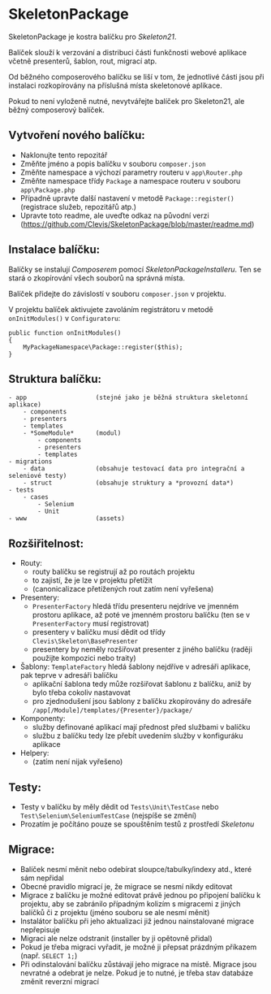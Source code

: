 
SkeletonPackage
===============

SkeletonPackage je kostra balíčku pro *Skeleton21*.

Balíček slouží k verzování a distribuci části funkčnosti webové aplikace včetně presenterů, šablon, rout, migrací atp.

Od běžného composerového balíčku se liší v tom, že jednotlivé části jsou při instalaci rozkopírovány na příslušná místa
skeletonové aplikace.

Pokud to není vyloženě nutné, nevytvářejte balíček pro Skeleton21, ale běžný composerový balíček.


Vytvoření nového balíčku:
-------------------------
- Naklonujte tento repozitář
- Změňte jméno a popis balíčku v souboru `composer.json`
- Změňte namespace a výchozí parametry routeru v `app\Router.php`
- Změňte namespace třídy `Package` a namespace routeru v souboru `app\Package.php`
- Případně upravte další nastavení v metodě `Package::register()` (registrace služeb, repozitářů atp.)
- Upravte toto readme, ale uveďte odkaz na původní verzi (https://github.com/Clevis/SkeletonPackage/blob/master/readme.md)


Instalace balíčku:
------------------
Balíčky se instalují *Composerem* pomocí *SkeletonPackageInstalleru*. Ten se stará o zkopírování všech souborů na správná místa.

Balíček přidejte do závislostí v souboru `composer.json` v projektu.

V projektu balíček aktivujete zavoláním registrátoru v metodě `onInitModules()` v `Configuratoru`:

	public function onInitModules()
	{
		MyPackageNamespace\Package::register($this);
	}


Struktura balíčku:
------------------

	- app 					(stejné jako je běžná struktura skeletonní aplikace)
		- components
		- presenters
		- templates
		- *SomeModule*		(modul)
			- components
        	- presenters
        	- templates
	- migrations
		- data   			(obsahuje testovací data pro integrační a seleniové testy)
		- struct 			(obsahuje struktury a *provozní data*)
	- tests
		- cases
			- Selenium
			- Unit
	- www					(assets)


Rozšiřitelnost:
---------------
- Routy:
	- routy balíčku se registrují až po routách projektu
	- to zajistí, že je lze v projektu přetížit
	- (canonicalizace přetížených rout zatím není vyřešena)
- Presentery:
	- `PresenterFactory` hledá třídu presenteru nejdríve ve jmenném prostoru aplikace, až poté ve jmenném prostoru balíčku (ten se v `PresenterFactory` musí registrovat)
	- presentery v balíčku musí dědit od třídy `Clevis\Skeleton\BasePresenter`
	- presentery by neměly rozšiřovat presenter z jiného balíčku (raději použijte kompozici nebo traity)
- Šablony: `TemplateFactory` hledá šablony nejdříve v adresáři aplikace, pak teprve v adresáři balíčku
	- aplikační šablona tedy může rozšiřovat šablonu z balíčku, aniž by bylo třeba cokoliv nastavovat
	- pro zjednodušení jsou šablony z balíčku zkopírovány do adresáře `/app[/Module]/templates/{Presenter}/package/`
- Komponenty:
	- služby definované aplikací mají přednost před službami v balíčku
	- službu z balíčku tedy lze přebít uvedením služby v konfiguráku aplikace
- Helpery:
	- (zatím není nijak vyřešeno)


Testy:
------
- Testy v balíčku by měly dědit od `Tests\Unit\TestCase` nebo `Test\Selenium\SeleniumTestCase` (nejspíše se změní)
- Prozatím je počítáno pouze se spouštěním testů z prostředí *Skeletonu*


Migrace:
--------
- Balíček nesmí měnit nebo odebírat sloupce/tabulky/indexy atd., které sám nepřidal
- Obecné pravidlo migrací je, že migrace se nesmí nikdy editovat
- Migrace z balíčku je možné editovat právě jednou po připojení balíčku k projektu, aby se zabránilo případným kolizím
	s migracemi z jiných balíčků či z projektu (jméno souboru se ale nesmí měnit)
- Instalátor balíčku při jeho aktualizaci již jednou nainstalované migrace nepřepisuje
- Migraci ale nelze odstranit (installer by ji opětovně přidal)
- Pokud je třeba migraci vyřadit, je možné ji přepsat prázdným příkazem (např. `SELECT 1;`)
- Při odinstalování balíčku zůstávají jeho migrace na místě. Migrace jsou nevratné a odebrat je nelze. Pokud je to nutné,
	je třeba stav databáze změnit reverzní migrací

